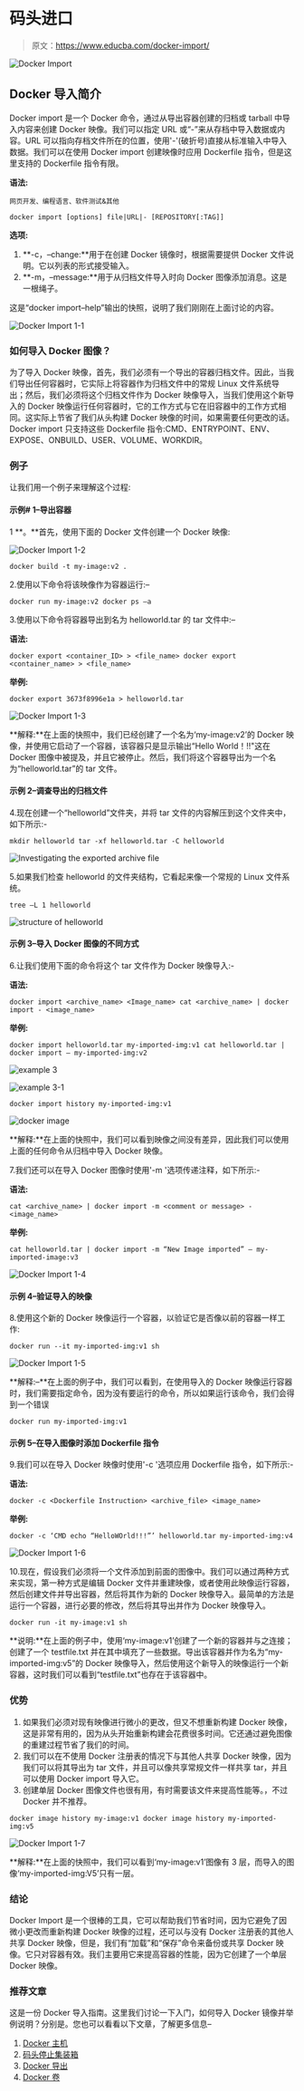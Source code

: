 # 码头进口

> 原文：<https://www.educba.com/docker-import/>

![Docker Import](img/816476b1941456d4aa5e496d46aa61e4.png)



## Docker 导入简介

Docker import 是一个 Docker 命令，通过从导出容器创建的归档或 tarball 中导入内容来创建 Docker 映像。我们可以指定 URL 或“-”来从存档中导入数据或内容。URL 可以指向存档文件所在的位置，使用'-'(破折号)直接从标准输入中导入数据。我们可以在使用 Docker import 创建映像时应用 Dockerfile 指令，但是这里支持的 Dockerfile 指令有限。

**语法:**

<small>网页开发、编程语言、软件测试&其他</small>

`docker import [options] file|URL|- [REPOSITORY[:TAG]]`

**选项:**

1.  **-c，–change:**用于在创建 Docker 镜像时，根据需要提供 Docker 文件说明。它以列表的形式接受输入。
2.  **-m，–message:**用于从归档文件导入时向 Docker 图像添加消息。这是一根绳子。

这是“docker import–help”输出的快照，说明了我们刚刚在上面讨论的内容。

![Docker Import 1-1](img/16003a1b755a838bc8455acc8b9ff5e5.png)



### 如何导入 Docker 图像？

为了导入 Docker 映像，首先，我们必须有一个导出的容器归档文件。因此，当我们导出任何容器时，它实际上将容器作为归档文件中的常规 Linux 文件系统导出；然后，我们必须将这个归档文件作为 Docker 映像导入，当我们使用这个新导入的 Docker 映像运行任何容器时，它的工作方式与它在旧容器中的工作方式相同。这实际上节省了我们从头构建 Docker 映像的时间，如果需要任何更改的话。Docker import 只支持这些 Dockerfile 指令:CMD、ENTRYPOINT、ENV、EXPOSE、ONBUILD、USER、VOLUME、WORKDIR。

### 例子

让我们用一个例子来理解这个过程:

#### 示例# 1–导出容器

1 **。**首先，使用下面的 Docker 文件创建一个 Docker 映像:

![Docker Import 1-2](img/68330dd6c33343be00dcf101904e749f.png)



`docker build -t my-image:v2 .`

2.使用以下命令将该映像作为容器运行:–

`docker run my-image:v2
docker ps –a`

3.使用以下命令将容器导出到名为 helloworld.tar 的 tar 文件中:–

**语法:**

`docker export <container_ID> > <file_name>
docker export <container_name> > <file_name>`

**举例:**

`docker export 3673f8996e1a > helloworld.tar`

![Docker Import 1-3](img/009e3fdf6109d3bd73b9924cf4edf812.png)



**解释:**在上面的快照中，我们已经创建了一个名为‘my-image:v2’的 Docker 映像，并使用它启动了一个容器，该容器只是显示输出“Hello World！!!"这在 Docker 图像中被提及，并且它被停止。然后，我们将这个容器导出为一个名为“helloworld.tar”的 tar 文件。

#### 示例 2–调查导出的归档文件

4.现在创建一个“helloworld”文件夹，并将 tar 文件的内容解压到这个文件夹中，如下所示:-

`mkdir helloworld
tar -xf helloworld.tar -C helloworld`

![Investigating the exported archive file](img/2f59013a7e7fea675a7d803a362dad18.png)



5.如果我们检查 helloworld 的文件夹结构，它看起来像一个常规的 Linux 文件系统。

`tree –L 1 helloworld`

![structure of helloworld](img/87b035b11f9cdccf47c99af43190ebbe.png)



#### 示例 3–导入 Docker 图像的不同方式

6.让我们使用下面的命令将这个 tar 文件作为 Docker 映像导入:-

**语法:**

`docker import <archive_name> <Image_name>
cat <archive_name> | docker import - <image_name>`

**举例:**

`docker import helloworld.tar my-imported-img:v1
cat helloworld.tar | docker import – my-imported-img:v2`

![example 3](img/1011d4112f2c6c7dfc064c55805ee9f5.png)



![example 3-1](img/6b2c2e852bdd3b9db5fd583a70644502.png)



`docker import history my-imported-img:v1`

![docker image](img/433b260431ceddac7be2ad10c7f29198.png)



**解释:**在上面的快照中，我们可以看到映像之间没有差异，因此我们可以使用上面的任何命令从归档中导入 Docker 映像。

7.我们还可以在导入 Docker 图像时使用'-m '选项传递注释，如下所示:-

**语法:**

`cat <archive_name> | docker import -m <comment or message> - <image_name>`

**举例:**

`cat helloworld.tar | docker import -m “New Image imported” – my-imported-image:v3`

![Docker Import 1-4](img/13ad8d1d5428754bc468a8538c95ec1d.png)



#### 示例 4–验证导入的映像

8.使用这个新的 Docker 映像运行一个容器，以验证它是否像以前的容器一样工作:

`docker run --it my-imported-img:v1 sh`

![Docker Import 1-5](img/cd0aca7d0bfde434769c3ae99dcfdd21.png)



**解释:–**在上面的例子中，我们可以看到，在使用导入的 Docker 映像运行容器时，我们需要指定命令，因为没有要运行的命令，所以如果运行该命令，我们会得到一个错误

`docker run my-imported-img:v1`

#### 示例 5–在导入图像时添加 Dockerfile 指令

9.我们可以在导入 Docker 映像时使用'-c '选项应用 Dockerfile 指令，如下所示:-

**语法:**

`docker -c <Dockerfile Instruction> <archive_file> <image_name>`

**举例:**

`docker -c ‘CMD echo “HelloWOrld!!!”’ helloworld.tar my-imported-img:v4`

![Docker Import 1-6](img/0d690ef39986c72a96be259d69c442ea.png)



10.现在，假设我们必须将一个文件添加到前面的图像中。我们可以通过两种方式来实现，第一种方式是编辑 Docker 文件并重建映像，或者使用此映像运行容器，然后创建文件并导出容器，然后将其作为新的 Docker 映像导入。最简单的方法是运行一个容器，进行必要的修改，然后将其导出并作为 Docker 映像导入。

`docker run -it my-image:v1 sh`

**说明:**在上面的例子中，使用‘my-image:v1’创建了一个新的容器并与之连接；创建了一个 testfile.txt 并在其中填充了一些数据。导出该容器并作为名为“my-imported-img:v5”的 Docker 映像导入，然后使用这个新导入的映像运行一个新容器，这时我们可以看到“testfile.txt”也存在于该容器中。

### 优势

1.  如果我们必须对现有映像进行微小的更改，但又不想重新构建 Docker 映像，这是非常有用的，因为从头开始重新构建会花费很多时间。它还通过避免图像的重建过程节省了我们的时间。
2.  我们可以在不使用 Docker 注册表的情况下与其他人共享 Docker 映像，因为我们可以将其导出为 tar 文件，并且可以像共享常规文件一样共享 tar，并且可以使用 Docker import 导入它。
3.  创建单层 Docker 图像文件也很有用，有时需要该文件来提高性能等。，不过 Docker 并不推荐。

`docker image history my-image:v1
docker image history my-imported-img:v5`

![Docker Import 1-7](img/2b2777107c35f4b8ab6a93d04a13d142.png)



**解释:**在上面的快照中，我们可以看到‘my-image:v1’图像有 3 层，而导入的图像‘my-imported-img:V5’只有一层。

### 结论

Docker Import 是一个很棒的工具，它可以帮助我们节省时间，因为它避免了因微小更改而重新构建 Docker 映像的过程，还可以与没有 Docker 注册表的其他人共享 Docker 映像，但是，我们有“加载”和“保存”命令来备份或共享 Docker 映像。它只对容器有效。我们主要用它来提高容器的性能，因为它创建了一个单层 Docker 映像。

### 推荐文章

这是一份 Docker 导入指南。这里我们讨论一下入门，如何导入 Docker 镜像并举例说明？分别是。您也可以看看以下文章，了解更多信息–

1.  [Docker 主机](https://www.educba.com/docker-hosts/)
2.  [码头停止集装箱](https://www.educba.com/docker-stop-container/)
3.  [Docker 导出](https://www.educba.com/docker-export/)
4.  [Docker 卷](https://www.educba.com/docker-volume/)





